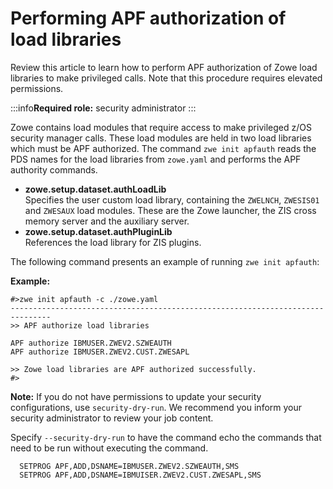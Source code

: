 # Performing APF authorization of load libraries

Review this article to learn how to perform APF authorization of Zowe load libraries to make privileged calls. Note that this procedure requires elevated permissions.

:::info**Required role:** security administrator
:::

Zowe contains load modules that require access to make privileged z/OS security manager calls. These load modules are held in two load libraries which must be APF authorized. The command `zwe init apfauth` reads the PDS names for the load libraries from `zowe.yaml` and performs the APF authority commands.  

- **zowe.setup.dataset.authLoadLib**  
 Specifies the user custom load library, containing the `ZWELNCH`, `ZWESIS01` and `ZWESAUX` load modules.  These are the Zowe launcher, the ZIS cross memory server and the auxiliary server.  
- **zowe.setup.dataset.authPluginLib**  
 References the load library for ZIS plugins.  

The following command presents an example of running `zwe init apfauth`: 

**Example:**
```
#>zwe init apfauth -c ./zowe.yaml
-------------------------------------------------------------------------------
>> APF authorize load libraries

APF authorize IBMUSER.ZWEV2.SZWEAUTH
APF authorize IBMUSER.ZWEV2.CUST.ZWESAPL

>> Zowe load libraries are APF authorized successfully.
#>
```
**Note:** If you do not have permissions to update your security configurations, use `security-dry-run`. We recommend you inform your security administrator to review your  job content.

Specify `--security-dry-run` to have the command echo the commands that need to be run without executing the command.  

```
  SETPROG APF,ADD,DSNAME=IBMUSER.ZWEV2.SZWEAUTH,SMS
  SETPROG APF,ADD,DSNAME=IBMUISER.ZWEV2.CUST.ZWESAPL,SMS
```